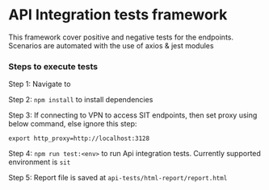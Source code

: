 # API Integration tests framework

This framework cover positive and negative tests for the endpoints. Scenarios are automated with the use of axios & jest modules

### Steps to execute tests

Step 1: Navigate to <root>

Step 2: `npm install` to install dependencies

Step 3: If connecting to VPN to access SIT endpoints, then set proxy using below command, else ignore this step:

`export http_proxy=http://localhost:3128`

Step 4: `npm run test:<env>` to run Api integration tests. Currently supported environment is `sit`

Step 5: Report file is saved at `api-tests/html-report/report.html`
